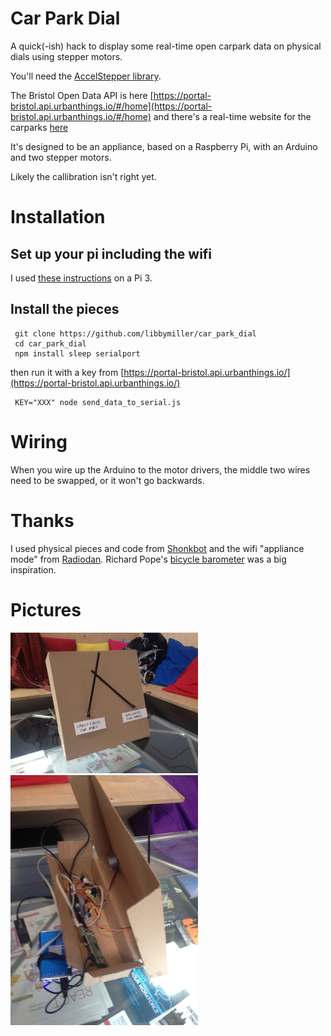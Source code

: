 # Car Park Dial

A quick(-ish) hack to display some real-time open carpark data 
on physical dials using stepper motors.

You'll need the [AccelStepper 
library](http://www.airspayce.com/mikem/arduino/AccelStepper/).

The Bristol Open Data API is here 
[https://portal-bristol.api.urbanthings.io/#/home](https://portal-bristol.api.urbanthings.io/#/home) and there's a real-time website for the carparks [here](https://opendata.bristol.gov.uk/Mobility/Car-Park-Occupancy/a427-ptgs)

It's designed to be an appliance, based on a Raspberry Pi, with an 
Arduino and two stepper motors.

Likely the callibration isn't right yet.

# Installation

## Set up your pi including the wifi

I used [these 
instructions](https://planb.nicecupoftea.org/2016/03/20/wifi-connect-quick-wifi-access-point-to-tell-a-raspberry-pi-about-a-wifi-network/) 
on a Pi 3.

## Install the pieces

     git clone https://github.com/libbymiller/car_park_dial
     cd car_park_dial
     npm install sleep serialport

then run it with a key from [https://portal-bristol.api.urbanthings.io/](https://portal-bristol.api.urbanthings.io/)

     KEY="XXX" node send_data_to_serial.js 


# Wiring

When you wire up the Arduino to the motor drivers, the middle two wires 
need to be swapped, or it won't go backwards.

# Thanks

I used physical pieces and code from 
[Shonkbot](https://github.com/jarkman/shonkbot) and the wifi "appliance mode" from [Radiodan](http://radiodan.net). Richard Pope's [bicycle barometer](http://www.cyclelove.net/2012/12/bicycle-barometer-a-nanode-project-by-richard-pope/) was a big inspiration.


# Pictures

<img src="img/IMG_2376.JPG" width="300px" />
<img src="img/IMG_2377.JPG" width="300px" />


